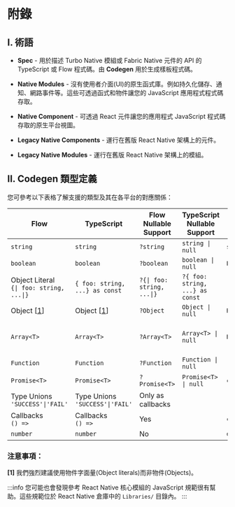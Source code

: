 # 附錄

## I. 術語

- **Spec** - 用於描述 Turbo Native 模組或 Fabric Native 元件的 API 的 TypeScript 或 Flow 程式碼。由 **Codegen** 用於生成樣板程式碼。

- **Native Modules** - 沒有使用者介面(UI)的原生函式庫。例如持久化儲存、通知、網路事件等。這些可透過函式和物件讓您的 JavaScript 應用程式程式碼存取。
- **Native Component** - 可透過 React 元件讓您的應用程式 JavaScript 程式碼存取的原生平台視圖。

- **Legacy Native Components** - 運行在舊版 React Native 架構上的元件。
- **Legacy Native Modules** - 運行在舊版 React Native 架構上的模組。

## II. Codegen 類型定義

您可參考以下表格了解支援的類型及其在各平台的對應關係：

| Flow                                                                       | TypeScript                                          | Flow Nullable Support                                   | TypeScript Nullable Support                          | Android (Java)                       | iOS (ObjC)                                                     |
| -------------------------------------------------------------------------- | --------------------------------------------------- | ------------------------------------------------------- | ---------------------------------------------------- | ------------------------------------ | -------------------------------------------------------------- |
| `string`                                                                   | `string`                                            | `?string`                                               | <code>string &#124; null</code>                      | `string`                             | `NSString`                                                     |
| `boolean`                                                                  | `boolean`                                           | `?boolean`                                              | <code>boolean &#124; null</code>                     | `Boolean`                            | `NSNumber`                                                     |
| Object Literal<br /><code>&#123;&#124; foo: string, ...&#124;&#125;</code> | <code>&#123; foo: string, ...&#125; as const</code> | <code>?&#123;&#124; foo: string, ...&#124;&#125;</code> | <code>?&#123; foo: string, ...&#125; as const</code> | \-                                   | \-                                                             |
| Object [[1](#notes)]                                                       | Object [[1](#notes)]                                | `?Object`                                               | <code>Object &#124; null</code>                      | `ReadableMap`                        | `@` (untyped dictionary)                                       |
| <code>Array&lt;T&gt;</code>                                                | <code>Array&lt;T&gt;</code>                         | <code>?Array&lt;T&gt;</code>                            | <code>Array&lt;T&gt; &#124; null</code>              | `ReadableArray`                      | `NSArray` (or `RCTConvertVecToArray` when used inside objects) |
| `Function`                                                                 | `Function`                                          | `?Function`                                             | <code>Function &#124; null</code>                    | \-                                   | \-                                                             |
| <code>Promise&lt;T&gt;</code>                                              | <code>Promise&lt;T&gt;</code>                       | <code>?Promise&lt;T&gt;</code>                          | <code>Promise&lt;T&gt; &#124; null</code>            | `com.facebook.react.bridge.Promise`  | `RCTPromiseResolve` and `RCTPromiseRejectBlock`                |
| Type Unions<br /><code>'SUCCESS'&#124;'FAIL'</code>                        | Type Unions<br /><code>'SUCCESS'&#124;'FAIL'</code> | Only as callbacks                                       |                                                      | \-                                   | \-                                                             |
| Callbacks<br />`() =>`                                                     | Callbacks<br />`() =>`                              | Yes                                                     |                                                      | `com.facebook.react.bridge.Callback` | `RCTResponseSenderBlock`                                       |
| `number`                                                                   | `number`                                            | No                                                      |                                                      | `double`                             | `NSNumber`                                                     |

### 注意事項：

<b>[1]</b> 我們強烈建議使用物件字面量(Object literals)而非物件(Objects)。

:::info
您可能也會發現參考 React Native 核心模組的 JavaScript 規範很有幫助。這些規範位於 React Native 倉庫中的 `Libraries/` 目錄內。
:::